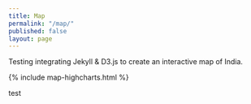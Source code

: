 ```yaml
---
title: Map
permalink: "/map/"
published: false
layout: page
---
```


Testing integrating Jekyll & D3.js to create an interactive map of India.

<div id="mapContainer"></div>

<!-- {% include india-base-map.html %} -->
<script src="//code.jquery.com/jquery-3.1.0.min.js"></script>
{% include map-highcharts.html %}
<script src="{{ "/assets/js/map-generator.js" | relative_url }}"></script>
test